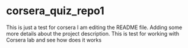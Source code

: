 # corsera_quiz_repo1
This is just a test for corsera
I am editing the README file. Adding some more details about the project description.
This is test for working with Corsera lab and see how does it works
